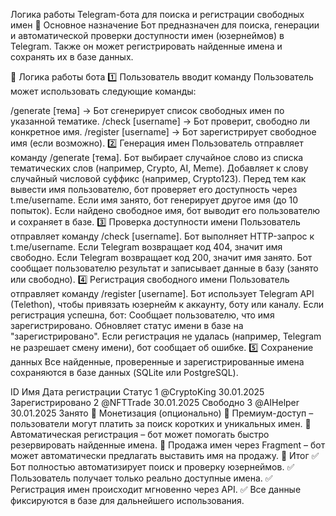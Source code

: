 Логика работы Telegram-бота для поиска и регистрации свободных имен
🔹 Основное назначение
Бот предназначен для поиска, генерации и автоматической проверки доступности имен (юзернеймов) в Telegram. Также он может регистрировать найденные имена и сохранять их в базе данных.

🔹 Логика работы бота
1️⃣ Пользователь вводит команду
Пользователь может использовать следующие команды:

/generate [тема] → Бот сгенерирует список свободных имен по указанной тематике.
/check [username] → Бот проверит, свободно ли конкретное имя.
/register [username] → Бот зарегистрирует свободное имя (если возможно).
2️⃣ Генерация имен
Пользователь отправляет команду /generate [тема].
Бот выбирает случайное слово из списка тематических слов (например, Crypto, AI, Meme).
Добавляет к слову случайный числовой суффикс (например, Crypto123).
Перед тем как вывести имя пользователю, бот проверяет его доступность через t.me/username.
Если имя занято, бот генерирует другое имя (до 10 попыток).
Если найдено свободное имя, бот выводит его пользователю и сохраняет в базе.
3️⃣ Проверка доступности имени
Пользователь отправляет команду /check [username].
Бот выполняет HTTP-запрос к t.me/username.
Если Telegram возвращает код 404, значит имя свободно.
Если Telegram возвращает код 200, значит имя занято.
Бот сообщает пользователю результат и записывает данные в базу (занято или свободно).
4️⃣ Регистрация свободного имени
Пользователь отправляет команду /register [username].
Бот использует Telegram API (Telethon), чтобы привязать юзернейм к аккаунту, боту или каналу.
Если регистрация успешна, бот:
Сообщает пользователю, что имя зарегистрировано.
Обновляет статус имени в базе на "зарегистрировано".
Если регистрация не удалась (например, Telegram не разрешает смену имени), бот сообщает об ошибке.
5️⃣ Сохранение данных
Все найденные, проверенные и зарегистрированные имена сохраняются в базе данных (SQLite или PostgreSQL).

ID	Имя	Дата регистрации	Статус
1	@CryptoKing	30.01.2025	Зарегистрировано
2	@NFTTrade	30.01.2025	Свободно
3	@AIHelper	30.01.2025	Занято
🔹 Монетизация (опционально)
🔹 Премиум-доступ – пользователи могут платить за поиск коротких и уникальных имен.
🔹 Автоматическая регистрация – бот может помогать быстро резервировать найденные имена.
🔹 Продажа имен через Fragment – бот может автоматически предлагать выставить имя на продажу.
🔹 Итог
✅ Бот полностью автоматизирует поиск и проверку юзернеймов.
✅ Пользователь получает только реально доступные имена.
✅ Регистрация имен происходит мгновенно через API.
✅ Все данные фиксируются в базе для дальнейшего использования.